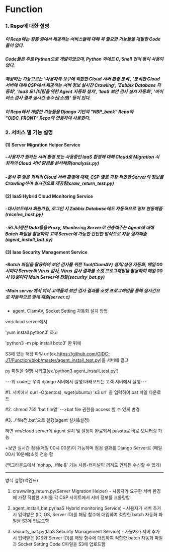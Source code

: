 # Function

### 1. Repo에 대한 설명
##### 이 Reop에는 정통 팀에서 제공하는 서비스들에 대해 꼭 필요한 기능들을 개발한 Code들이 있다.
##### Code들은 주로 Python으로 개발되었으며, Python 외에도 C, Shell 언어 등이 사용되었다.
##### 제공하는 기능으로는 '사용자의 요구에 적합한 Cloud 서버 환경 분석', '분석한 Cloud 서버에 대해 CSP에서 제공하는 서버 정보 실시간 Crawling', 'Zabbix Database 자동화', 'IaaS 모니터링을 위한 Agent 자동화 설치', 'IaaS 보안 검사 설치 자동화', '바이러스 검사 결과 실시간 송수신(소켓)' 등이 있다.
##### 이 Repo에서 개발한 기능들을 Django 기반의 "NBP_back" Repo와 "OIDC_FRONT" Repo와 연동하여 사용한다.



### 2. 서비스 별 기능 설명
#### (1) Server Migration Helper Service
##### -사용자가 원하는 서버 환경 또는 사용중인 IaaS 환경에 대해 Cloud로 Migration 시 최적의 Cloud 서버 환경을 분석해줌(analysis.py)
##### -분석 후 얻은 최적의 Cloud 서버 환경에 대해, CSP 별로 가장 적합한 Server의 정보를 Crawling하여 실시간으로 제공함(craw_return_test.py)

#### (2) IaaS Hybrid Cloud Monitoring Service
##### -대시보드에서 회원가입, 로그인 시 Zabbix Database에도 자동적으로 정보 연동해줌(receive_host.py)
##### -모니터링한 Data들을 Proxy, Monitering Server로 전송해주는 Agent에 대해 Batch 파일을 활용하여 고객 Server에 가능한 간단한 방식으로 자동 설치해줌(agent_install_bat.py)

#### (3) Iaas Security Management Service
##### -Batch 파일을 활용하여 보안 검사를 위한 Tool(ClamAV) 설치/설정 자동화, 매일 00시마다 Server의 Virus 검사, Virus 검사 결과를 소켓 프로그래밍을 활용하여 매일 00시 10분마다 Main Server에 전달(security_bat.py)
##### -Main server에서 여러 고객들의 보안 검사 결과를 소켓 프로그래밍을 통해 실시간으로 자동적으로 받게 해줌(server.c)



- agent, ClamAV, Socket Setting 자동화 설치 방법

vm/cloud server에서 

'yum install python3' 하고

'python3 -m pip install boto3' 한 뒤에

S3에 있는 해당 파일 url(ex.https://github.com/OIDC-JT/Function/blob/master/agent_install_test.py)을 서버에 깔고

py 파일을 실행 시키고(ex.'python3 agent_install_test.py')


---위 code는 우리 django 서버에서 실행/아래코드는 고객 서버에서 실행---

#1. 서버에서 curl -O(centos), wget(ubuntu) 's3 url' 을 입력하여 bat 파일 다운로드

#2. chmod 755 'bat file명' -->bat file 권한을 access 할 수 있게 변경

#3. ./'file명.bat'으로 실행(agent 설치&설정)

하면 vm/cloud server에 agent 설치 및 설정이 완료되서 passta로 바로 모니터링 가능

+보안 실시간 점검(매일 00시 00분)이 가능하며 점검 결과를 Django Server로 (매일 00시 10분에)소켓 전송 함

(백그라운드에서 'nohup,  ./file &' 기능 사용-터미널이 꺼져도 언제든 수신할 수 있게)

-----------------------------------------------------------------------------------

방식 설명(백엔드)

1. crawwling_return.py(Server Migration Helper) - 사용자가 요구한 서버 환경에 가장 적합한 서버를 각 CSP 사이트에서 서버 정보를 크롤링함

2. agent_install_bat.py(IaaS Hybrid monitoring Service) - 사용자가 서버 추가 시 입력받은 (ID, OS, Server ID)를 해당 함수에 대입하여 적합한 batch 자동화 파일을 S3에 업로드함

3. security_bat.py(IaaS Security Management Service) - 사용자가 서버 추가시 입력받은 (OS와 Server ID)를 해당 함수에 대입하여 적합한 batch 자동화 파일과 Socket Setting Code C파일을 S3에 업로드함
